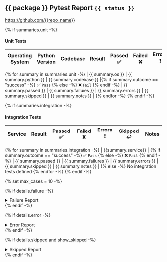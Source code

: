 ## {{ package }} Pytest Report `{{ status }}`
https://github.com/{{repo_name}}

{% if summaries.unit -%}
#### Unit Tests
| Operating System | Python Version | Codebase | Result | Passed ✅ | Failed ❌ | Errors ❗ | Skipped ↩️ | Notes |
| ------| ------| ------ | ------ | ----- |------ | ------ | ------- | ------ |
{% for summary in summaries.unit -%}
| {{ summary.os }} | {{ summary.python }} | {{ summary.codebase }} |{% if summary.outcome == "success" -%} ✅ `Pass` {% else -%} ❌ `Fail` {% endif -%} | {{ summary.passed }} | {{ summary.failures }} | {{ summary.errors }} | {{ summary.skipped }} | {{ summary.notes }} |
{% endfor -%}
{% endif -%}

{% if summaries.integration -%}
#### Integration Tests

| Service | Result | Passed ✅ | Failed ❌ | Errors ❗ | Skipped ↩️ | Notes |
| ------- | ------ | ------ | ------ | ------ | ------- | ------ |
{% for summary in summaries.integration -%}
| {{summary.service}} | {% if summary.outcome == "success" -%} ✅ `Pass` {% else -%} ❌ `Fail` {% endif -%} | {{ summary.passed }} | {{ summary.failures }} | {{ summary.errors }} | {{ summary.skipped }} | {{ summary.notes }} |
{% else -%}
No integration tests defined
{% endfor -%}
{% endif -%}

{% set max_cases = 10 -%}

{% if details.failure -%}
<details>

<Summary>Failure Report</Summary>

#### Failures


{% if details.failure|length > max_cases -%}
> **⚠️ Warning:** Only the first {{ max_cases }} failures are shown. See the full report for more details.
{% endif -%}
{% for case in details.failure[:max_cases] %}

**{{case.classname}}::{{case.name}} (os: {{case.os}} python: {{case.python}})**  
```python
{{case.message}}
```
{% if verbose -%}
```
{{ case.verbose }}
```
{% endif -%}
<br/>  

{% endfor -%}
</details>
{% endif -%}

{% if details.error -%}
<details>

<Summary>Error Report</Summary>

#### Errors


{% if details.error|length > max_cases -%}
> **⚠️ Warning:** Only the first {{ max_cases }} errors are shown. See the full report for more details.
{% endif -%}
{% for case in details.error[:max_cases] %}

**{{case.classname}}::{{case.name}} (os: {{case.os}} python: {{case.python}})**  
```python
{{case.message}}
```
{% if verbose -%}
```
{{ case.verbose }}
```
{% endif -%}
<br/>  

{% endfor -%}
</details>
{% endif -%}

{% if details.skipped and show_skipped -%}
<details>

<Summary>Skipped Report</Summary>

#### Skipped


{% if details.skipped|length > max_cases -%}
> **⚠️ Warning:** Only the first {{ max_cases }} skipped tests are shown. See the full report for more details.
{% endif -%}
{% for case in details.skipped[:max_cases] %}

**{{case.classname}}::{{case.name}} (os: {{case.os}} python: {{case.python}})**  
```python
{{case.message}}
```
<br/>  

{% endfor -%}
</details>
{% endif -%}